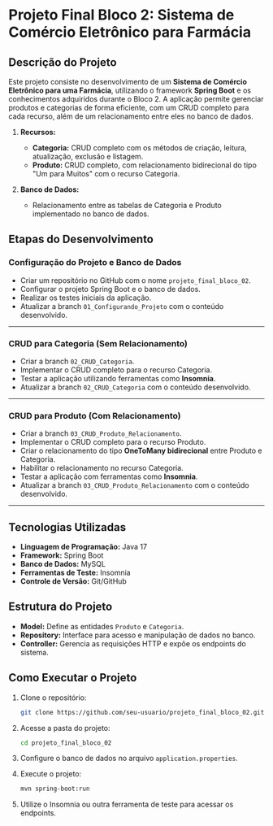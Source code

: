 # Projeto Final Bloco 2: Sistema de Comércio Eletrônico para Farmácia

## Descrição do Projeto
Este projeto consiste no desenvolvimento de um **Sistema de Comércio Eletrônico para uma Farmácia**, utilizando o framework **Spring Boot** e os conhecimentos adquiridos durante o Bloco 2. A aplicação permite gerenciar produtos e categorias de forma eficiente, com um CRUD completo para cada recurso, além de um relacionamento entre eles no banco de dados.

1. **Recursos:**
   - **Categoria:** CRUD completo com os métodos de criação, leitura, atualização, exclusão e listagem.
   - **Produto:** CRUD completo, com relacionamento bidirecional do tipo "Um para Muitos" com o recurso Categoria.

2. **Banco de Dados:**
   - Relacionamento entre as tabelas de Categoria e Produto implementado no banco de dados.

## Etapas do Desenvolvimento

### Configuração do Projeto e Banco de Dados
- Criar um repositório no GitHub com o nome `projeto_final_bloco_02`.
- Configurar o projeto Spring Boot e o banco de dados.
- Realizar os testes iniciais da aplicação.
- Atualizar a branch `01_Configurando_Projeto` com o conteúdo desenvolvido.

---

### CRUD para Categoria (Sem Relacionamento)
- Criar a branch `02_CRUD_Categoria`.
- Implementar o CRUD completo para o recurso Categoria.
- Testar a aplicação utilizando ferramentas como **Insomnia**.
- Atualizar a branch `02_CRUD_Categoria` com o conteúdo desenvolvido.

---

### CRUD para Produto (Com Relacionamento)
- Criar a branch `03_CRUD_Produto_Relacionamento`.
- Implementar o CRUD completo para o recurso Produto.
- Criar o relacionamento do tipo **OneToMany bidirecional** entre Produto e Categoria.
- Habilitar o relacionamento no recurso Categoria.
- Testar a aplicação com ferramentas como **Insomnia**.
- Atualizar a branch `03_CRUD_Produto_Relacionamento` com o conteúdo desenvolvido.

---

## Tecnologias Utilizadas

- **Linguagem de Programação:** Java 17
- **Framework:** Spring Boot
- **Banco de Dados:** MySQL
- **Ferramentas de Teste:** Insomnia
- **Controle de Versão:** Git/GitHub

## Estrutura do Projeto

- **Model:** Define as entidades `Produto` e `Categoria`.
- **Repository:** Interface para acesso e manipulação de dados no banco.
- **Controller:** Gerencia as requisições HTTP e expõe os endpoints do sistema.

## Como Executar o Projeto

1. Clone o repositório:
   ```bash
   git clone https://github.com/seu-usuario/projeto_final_bloco_02.git
   ```

2. Acesse a pasta do projeto:
   ```bash
   cd projeto_final_bloco_02
   ```

3. Configure o banco de dados no arquivo `application.properties`.

4. Execute o projeto:
   ```bash
   mvn spring-boot:run
   ```

5. Utilize o Insomnia ou outra ferramenta de teste para acessar os endpoints.

